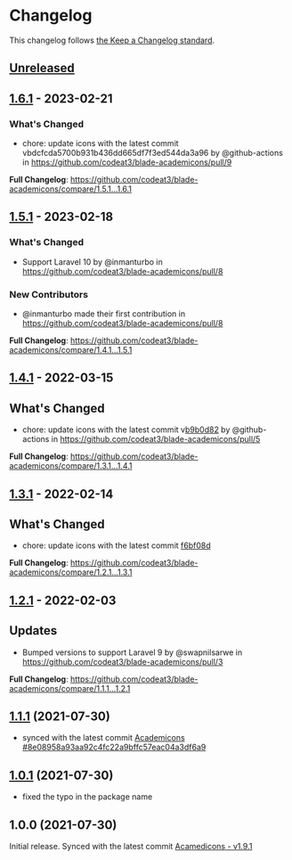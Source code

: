 # Changelog

This changelog follows [the Keep a Changelog standard](https://keepachangelog.com).

## [Unreleased](https://github.com/codeat3/blade-academicons/compare/1.6.1...HEAD)

## [1.6.1](https://github.com/codeat3/blade-academicons/compare/1.5.1...1.6.1) - 2023-02-21

### What's Changed

- chore: update icons with the latest commit vbdcfcda5700b931b436dd665df7f3ed544da3a96 by @github-actions in https://github.com/codeat3/blade-academicons/pull/9

**Full Changelog**: https://github.com/codeat3/blade-academicons/compare/1.5.1...1.6.1

## [1.5.1](https://github.com/codeat3/blade-academicons/compare/1.4.1...1.5.1) - 2023-02-18

### What's Changed

- Support Laravel 10 by @inmanturbo in https://github.com/codeat3/blade-academicons/pull/8

### New Contributors

- @inmanturbo made their first contribution in https://github.com/codeat3/blade-academicons/pull/8

**Full Changelog**: https://github.com/codeat3/blade-academicons/compare/1.4.1...1.5.1

## [1.4.1](https://github.com/codeat3/blade-academicons/compare/1.3.1...1.4.1) - 2022-03-15

## What's Changed

- chore: update icons with the latest commit v[b9b0d82](https://github.com/jpswalsh/academicons/commit/b9b0d82c68b13f77fb35d4a3c0eb4bf0ae03f9bc) by @github-actions in https://github.com/codeat3/blade-academicons/pull/5

**Full Changelog**: https://github.com/codeat3/blade-academicons/compare/1.3.1...1.4.1

## [1.3.1](https://github.com/codeat3/blade-academicons/compare/1.2.1...1.3.1) - 2022-02-14

## What's Changed

- chore: update icons with the latest commit [f6bf08d](https://github.com/jpswalsh/academicons/commit/f6bf08dcbde54f77912a5c294854379336f819a9)

**Full Changelog**: https://github.com/codeat3/blade-academicons/compare/1.2.1...1.3.1

## [1.2.1](https://github.com/codeat3/blade-academicons/compare/1.1.1...1.2.1) - 2022-02-03

## Updates

- Bumped versions to support Laravel 9 by @swapnilsarwe in https://github.com/codeat3/blade-academicons/pull/3

**Full Changelog**: https://github.com/codeat3/blade-academicons/compare/1.1.1...1.2.1

## [1.1.1]((https://github.com/codeat3/blade-academicons/compare/1.0.1...1.1.1)) (2021-07-30)

- synced with the latest commit [Academicons #8e08958a93aa92c4fc22a9bffc57eac04a3df6a9](https://github.com/jpswalsh/academicons/commit/8e08958a93aa92c4fc22a9bffc57eac04a3df6a9)

## [1.0.1]((https://github.com/codeat3/blade-academicons/compare/1.0.0...1.0.1)) (2021-07-30)

- fixed the typo in the package name

## 1.0.0 (2021-07-30)

Initial release.
Synced with the latest commit [Acamedicons - v1.9.1](https://github.com/jpswalsh/academicons/releases/tag/v1.9.1)
